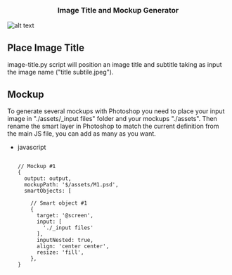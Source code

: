 <!-- PROJECT LOGO -->
<br />
<div align="center">
  <h3 align="center">Image Title and Mockup Generator</h3>
</div>

![alt text](https://i.etsystatic.com/34379899/r/il/1486ee/3767068935/il_1140xN.3767068935_8jiq.jpg)
## Place Image Title

image-title.py script will position an image title and subtitle taking as input the image name ("title subtile.jpeg").

## Mockup

To generate several mockups with Photoshop you need to place your input image in "./assets/_input files" folder and your mockups "./assets". Then rename the smart layer in Photoshop to match the current definition from the main JS file, you can add as many as you want.

* javascript
  ```mockups([
  
  // Mockup #1
  {
    output: output, 
    mockupPath: '$/assets/M1.psd', 
    smartObjects: [
      
      // Smart object #1
      {
        target: '@screen',
        input: [
          './_input files'
        ], 
        inputNested: true,
        align: 'center center',
        resize: 'fill', 
      },
  }
  ```
